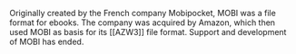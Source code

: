 Originally created by the French company Mobipocket, MOBI was a file format for ebooks. The company was acquired by Amazon, which then used MOBI as basis for its [[AZW3]] file format. Support and development of MOBI has ended.